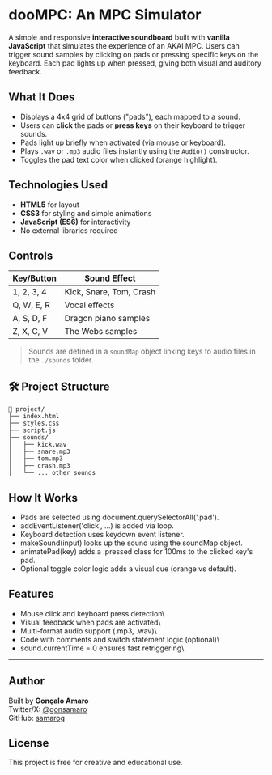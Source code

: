 # dooMPC: An MPC Simulator

A simple and responsive **interactive soundboard** built with **vanilla JavaScript** that simulates the experience of an AKAI MPC. Users can trigger sound samples by clicking on pads or pressing specific keys on the keyboard. Each pad lights up when pressed, giving both visual and auditory feedback.

## What It Does

- Displays a 4x4 grid of buttons ("pads"), each mapped to a sound.
- Users can **click** the pads or **press keys** on their keyboard to trigger sounds.
- Pads light up briefly when activated (via mouse or keyboard).
- Plays `.wav` or `.mp3` audio files instantly using the `Audio()` constructor.
- Toggles the pad text color when clicked (orange highlight).

## Technologies Used

- **HTML5** for layout
- **CSS3** for styling and simple animations
- **JavaScript (ES6)** for interactivity
- No external libraries required

## Controls

| Key/Button | Sound Effect            |
|------------|-------------------------|
| 1, 2, 3, 4 | Kick, Snare, Tom, Crash |
| Q, W, E, R | Vocal effects           |
| A, S, D, F | Dragon piano samples    |
| Z, X, C, V | The Webs samples	       |

> Sounds are defined in a `soundMap` object linking keys to audio files in the `./sounds` folder.

## 🛠 Project Structure

```plaintext
📁 project/
├── index.html
├── styles.css
├── script.js
├── sounds/
│   ├── kick.wav
│   ├── snare.mp3
│   ├── tom.mp3
│   ├── crash.mp3
│   └── ... other sounds
```

## How It Works

- Pads are selected using document.querySelectorAll('.pad').
- addEventListener('click', ...) is added via loop.
- Keyboard detection uses keydown event listener.
- makeSound(input) looks up the sound using the soundMap object.
- animatePad(key) adds a .pressed class for 100ms to the clicked key's pad.
- Optional toggle color logic adds a visual cue (orange vs default).

## Features
- Mouse click and keyboard press detection\
- Visual feedback when pads are activated\
- Multi-format audio support (.mp3, .wav)\
- Code with comments and switch statement logic (optional)\
- sound.currentTime = 0 ensures fast retriggering\

---

## Author
Built by **Gonçalo Amaro**  
Twitter/X: [@gonsamaro](https://twitter.com/gonsamaro)  
GitHub: [samarog](https://github.com/samarog)

## License
This project is free for creative and educational use.
